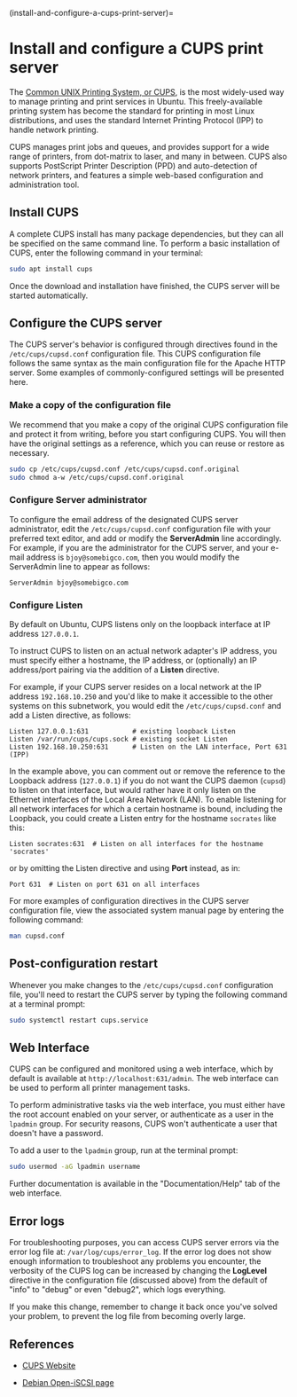 (install-and-configure-a-cups-print-server)=
# Install and configure a CUPS print server

The [Common UNIX Printing System, or CUPS](https://openprinting.github.io/cups/doc/overview.html), is the most widely-used way to manage printing and print services in Ubuntu. This freely-available printing system has become the standard for printing in most Linux distributions, and uses the standard Internet Printing Protocol (IPP) to handle network printing.

CUPS manages print jobs and queues, and provides support for a wide range of printers, from dot-matrix to laser, and many in between. CUPS also supports PostScript Printer Description (PPD) and auto-detection of network printers, and features a simple web-based configuration and administration tool.

## Install CUPS

A complete CUPS install has many package dependencies, but they can all be specified on the same command line. To perform a basic installation of CUPS, enter the following command in your terminal:

```bash
sudo apt install cups
```

Once the download and installation have finished, the CUPS server will be started automatically.

## Configure the CUPS server

The CUPS server's behavior is configured through directives found in the `/etc/cups/cupsd.conf` configuration file. This CUPS configuration file follows the same syntax as the main configuration file for the Apache HTTP server. Some examples of commonly-configured settings will be presented here.

### Make a copy of the configuration file

We recommend that you make a copy of the original CUPS configuration file and protect it from writing, before you start configuring CUPS. You will then have the original settings as a reference, which you can reuse or restore as necessary.

```bash
sudo cp /etc/cups/cupsd.conf /etc/cups/cupsd.conf.original
sudo chmod a-w /etc/cups/cupsd.conf.original
```

### Configure Server administrator

To configure the email address of the designated CUPS server administrator, edit the `/etc/cups/cupsd.conf` configuration file with your preferred text editor, and add or modify the **ServerAdmin** line accordingly. For example, if you are the administrator for the CUPS server, and your e-mail address is `bjoy@somebigco.com`, then you would modify the ServerAdmin line to appear as follows:

```text
ServerAdmin bjoy@somebigco.com
```

### Configure Listen

By default on Ubuntu, CUPS listens only on the loopback interface at IP address `127.0.0.1`.

To instruct CUPS to listen on an actual network adapter's IP address, you must specify either a hostname, the IP address, or (optionally) an IP address/port pairing via the addition of a **Listen** directive.

For example, if your CUPS server resides on a local network at the IP address `192.168.10.250` and you'd like to make it accessible to the other systems on this subnetwork, you would edit the `/etc/cups/cupsd.conf` and add a Listen directive, as follows:

```text
Listen 127.0.0.1:631           # existing loopback Listen
Listen /var/run/cups/cups.sock # existing socket Listen
Listen 192.168.10.250:631      # Listen on the LAN interface, Port 631 (IPP)
```

In the example above, you can comment out or remove the reference to the Loopback address (`127.0.0.1`) if you do not want the CUPS daemon (`cupsd`) to listen on that interface, but would rather have it only listen on the Ethernet interfaces of the Local Area Network (LAN). To enable listening for all network interfaces for which a certain hostname is bound, including the Loopback, you could create a Listen entry for the hostname `socrates` like this:

```text    
Listen socrates:631  # Listen on all interfaces for the hostname 'socrates'
```

or by omitting the Listen directive and using **Port** instead, as in:

```text
Port 631  # Listen on port 631 on all interfaces
```

For more examples of configuration directives in the CUPS server configuration file, view the associated system manual page by entering the following command:

```bash
man cupsd.conf
```

## Post-configuration restart

Whenever you make changes to the `/etc/cups/cupsd.conf` configuration file, you'll need to restart the CUPS server by typing the following command at a terminal prompt:

```bash
sudo systemctl restart cups.service
```

## Web Interface

CUPS can be configured and monitored using a web interface, which by default is available at `http://localhost:631/admin`. The web interface can be used to perform all printer management tasks.

To perform administrative tasks via the web interface, you must either have the root account enabled on your server, or authenticate as a user in the `lpadmin` group. For security reasons, CUPS won't authenticate a user that doesn't have a password.

To add a user to the `lpadmin` group, run at the terminal prompt:

```bash
sudo usermod -aG lpadmin username
```

Further documentation is available in the "Documentation/Help" tab of the web interface.

## Error logs

For troubleshooting purposes, you can access CUPS server errors via the error log file at: `/var/log/cups/error_log`. If the error log does not show enough information to troubleshoot any problems you encounter, the verbosity of the CUPS log can be increased by changing the **LogLevel** directive in the configuration file (discussed above) from the default of "info" to "debug" or even "debug2", which logs everything.

If you make this change, remember to change it back once you've solved your problem, to prevent the log file from becoming overly large.

## References

* [CUPS Website](http://www.cups.org/)

* [Debian Open-iSCSI page](http://wiki.debian.org/SAN/iSCSI/open-iscsi)
